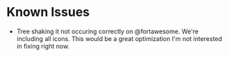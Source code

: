 # Known Issues

- Tree shaking it not occuring correctly on @fortawesome. We're including all icons. This would be a great optimization I'm not interested in fixing right now.
